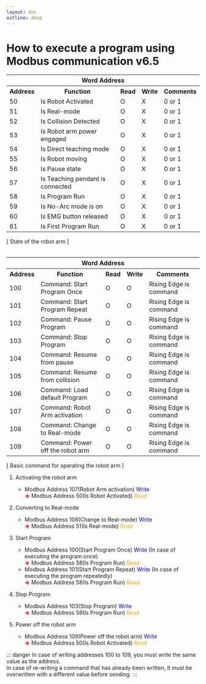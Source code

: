 ```yaml
---
layout: doc
outline: deep
---
```


# How to execute a program using Modbus communication v6.5

<div class="center-align th-align td-align">
   <table>
      <tr>
         <th colspan="5">Word Address</th>
      </tr>
      <tr>
         <th>Address</th>
         <th>Function</th>
         <th>Read</th>
         <th>Write</th>
         <th>Comments</th>
      </tr>
      <tr>
         <td>50</td>
         <td>Is Robot Activated</td>
         <td>O</td>
         <td>X</td>
         <td>0 or 1</td>
      </tr>
      <tr>
         <td>51</td>
         <td>Is Real-mode</td>
         <td>O</td>
         <td>X</td>
         <td>0 or 1</td>
      </tr>
      <tr>
         <td>52</td>
         <td>Is Collision Detected</td>
         <td>O</td>
         <td>X</td>
         <td>0 or 1</td>
      </tr>
      <tr>
         <td>53</td>
         <td>Is Robot arm power engaged</td>
         <td>O</td>
         <td>X</td>
         <td>0 or 1</td>
      </tr>
      <tr>
         <td>54</td>
         <td>Is Direct teaching mode</td>
         <td>O</td>
         <td>X</td>
         <td>0 or 1</td>
      </tr>
      <tr>
         <td>55</td>
         <td>Is Robot moving</td>
         <td>O</td>
         <td>X</td>
         <td>0 or 1</td>
      </tr>
      <tr>
         <td>56</td>
         <td>Is Pause state</td>
         <td>O</td>
         <td>X</td>
         <td>0 or 1</td>
      </tr>
      <tr>
         <td>57</td>
         <td>Is Teaching pendant is connected</td>
         <td>O</td>
         <td>X</td>
         <td>0 or 1</td>
      </tr>
      <tr>
         <td>58</td>
         <td>Is Program Run</td>
         <td>O</td>
         <td>X</td>
         <td>0 or 1</td>
      </tr>
      <tr>
         <td>59</td>
         <td>Is No-Arc mode is on</td>
         <td>O</td>
         <td>X</td>
         <td>0 or 1</td>
      </tr>
      <tr>
         <td>60</td>
         <td>Is EMG button released</td>
         <td>O</td>
         <td>X</td>
         <td>0 or 1</td>
      </tr>
      <tr>
         <td>61</td>
         <td>Is First Program Run</td>
         <td>O</td>
         <td>X</td>
         <td>0 or 1</td>
      </tr>
   </table>
   <figcaption>[ State of the robot arm ]</figcaption>
</div>

<br>

<div class="center-align th-align td-align">
   <table>
      <tr>
         <th colspan="5">Word Address</th>
      </tr>
      <tr>
         <th>Address</th>
         <th>Function</th>
         <th>Read</th>
         <th>Write</th>
         <th>Comments</th>
      </tr>
      <tr>
         <td>100</td>
         <td>Command: Start Program Once</td>
         <td>O</td>
         <td>O</td>
         <td>Rising Edge is command</td>
      </tr>
      <tr>
         <td>101</td>
         <td>Command: Start Program Repeat</td>
         <td>O</td>
         <td>O</td>
         <td>Rising Edge is command</td>
      </tr>
      <tr>
         <td>102</td>
         <td>Command: Pause Program</td>
         <td>O</td>
         <td>O</td>
         <td>Rising Edge is command</td>
      </tr>
      <tr>
         <td>103</td>
         <td>Command: Stop Program</td>
         <td>O</td>
         <td>O</td>
         <td>Rising Edge is command</td>
      </tr>
      <tr>
         <td>104</td>
         <td>Command: Resume from pause</td>
         <td>O</td>
         <td>O</td>
         <td>Rising Edge is command</td>
      </tr>
      <tr>
         <td>105</td>
         <td>Command: Resume from collision</td>
         <td>O</td>
         <td>O</td>
         <td>Rising Edge is command</td>
      </tr>
      <tr>
         <td>106</td>
         <td>Command: Load default Program</td>
         <td>O</td>
         <td>O</td>
         <td>Rising Edge is command</td>
      </tr>
      <tr>
         <td>107</td>
         <td>Command: Robot Arm activation</td>
         <td>O</td>
         <td>O</td>
         <td>Rising Edge is command</td>
      </tr>
      <tr>
         <td>108</td>
         <td>Command: Change to Real-mode</td>
         <td>O</td>
         <td>O</td>
         <td>Rising Edge is command</td>
      </tr>
      <tr>
         <td>109</td>
         <td>Command: Power off the robot arm</td>
         <td>O</td>
         <td>O</td>
         <td>Rising Edge is command</td>
      </tr>
   </table>
   <figcaption>[ Basic command for operating the robot arm ]</figcaption>
</div>

1. Activating the robot arm

   - Modbus Address 107(Robot Arm activation) <span style="color: blue">Write</span> <br>
     <span style="color: red"><b>⇒</b></span> Modbus Address 50(Is Robot Activated) <span style="color: orange">Read</span>

2. Converting to Real-mode

   - Modbus Address 108(Change to Real-mode) <span style="color: blue">Write</span> <br>
     <span style="color: red"><b>⇒</b></span> Modbus Address 51(Is Real-mode) <span style="color: orange">Read</span>

3. Start Program

   - Modbus Address 100(Start Program Once) <span style="color: blue">Write</span> (In case of executing the program once) <br>
     <span style="color: red"><b>⇒</b></span> Modbus Address 58(Is Program Run) <span style="color: orange">Read</span>
   - Modbus Address 101(Start Program Repeat) <span style="color: blue">Write</span> (In case of executing the program repeatedly) <br>
     <span style="color: red"><b>⇒</b></span> Modbus Address 58(Is Program Run) <span style="color: orange">Read</span>

4. Stop Program

   - Modbus Address 103(Stop Program) <span style="color: blue">Write</span> <br>
     <span style="color: red"><b>⇒</b></span> Modbus Address 58(Is Program Run) <span style="color: orange">Read</span>

5. Power off the robot arm

   - Modbus Address 109(Power off the robot arm) <span style="color: blue">Write</span> <br>
     <span style="color: red"><b><b>⇒</b></b></span> Modbus Address 50(Is Robot Activated) <span style="color: orange">Read</span>

::: danger
In case of writing addresses 100 to 109, you must write the same value as the address.<br>
In case of re-writing a command that has already been written, it must be overwritten with a different value before sending.
:::

<style scoped>
td:nth-child(2) {
   text-align: left;
}
</style>
